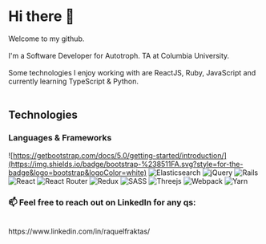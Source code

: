 # Hi there 👋

Welcome to my github.
<br><br>
I'm a Software Developer for Autotroph. TA at Columbia University.
<br><br>
Some technologies I enjoy working with are ReactJS, Ruby, JavaScript and currently learning TypeScript & Python.
<br><br>

## Technologies
### Languages & Frameworks
![https://getbootstrap.com/docs/5.0/getting-started/introduction/](https://img.shields.io/badge/bootstrap-%238511FA.svg?style=for-the-badge&logo=bootstrap&logoColor=white)
![Elasticsearch](https://img.shields.io/badge/elasticsearch-%230377CC.svg?style=for-the-badge&logo=elasticsearch&logoColor=white)
![jQuery](https://img.shields.io/badge/jquery-%230769AD.svg?style=for-the-badge&logo=jquery&logoColor=white)
![Rails](https://img.shields.io/badge/rails-%23CC0000.svg?style=for-the-badge&logo=ruby-on-rails&logoColor=white)
![React](https://img.shields.io/badge/react-%2320232a.svg?style=for-the-badge&logo=react&logoColor=%2361DAFB)
![React Router](https://img.shields.io/badge/React_Router-CA4245?style=for-the-badge&logo=react-router&logoColor=white)
![Redux](https://img.shields.io/badge/redux-%23593d88.svg?style=for-the-badge&logo=redux&logoColor=white)
![SASS](https://img.shields.io/badge/SASS-hotpink.svg?style=for-the-badge&logo=SASS&logoColor=white)
![Threejs](https://img.shields.io/badge/threejs-black?style=for-the-badge&logo=three.js&logoColor=white)
![Webpack](https://img.shields.io/badge/webpack-%238DD6F9.svg?style=for-the-badge&logo=webpack&logoColor=black)
![Yarn](https://img.shields.io/badge/yarn-%232C8EBB.svg?style=for-the-badge&logo=yarn&logoColor=white)



<!-- ### 🔭 I’m currently working on ...

<br><br>
### 🌱 I’m currently learning ...
* PHP
* JQuery
* TypeScript
* Node.js
* Unit testing
-->

### 📫 Feel free to reach out on LinkedIn for any qs:
<br>
https://www.linkedin.com/in/raquelfraktas/ 


<!--
**RaquelFraktas/RaquelFraktas** is a ✨ _special_ ✨ repository because its `README.md` (this file) appears on your GitHub profile.

Here are some ideas to get you started:

- 🔭 I’m currently working on ...
- 🌱 I’m currently learning ...
- 👯 I’m looking to collaborate on ...
- 🤔 I’m looking for help with ...
- 💬 Ask me about ...
- 📫 How to reach me: ...
- 😄 Pronouns: ...
- ⚡ Fun fact: ...
-->

